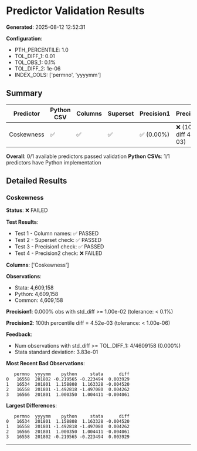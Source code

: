 # Predictor Validation Results

**Generated**: 2025-08-12 12:52:31

**Configuration**:
- PTH_PERCENTILE: 1.0
- TOL_DIFF_1: 0.01
- TOL_OBS_1: 0.1%
- TOL_DIFF_2: 1e-06
- INDEX_COLS: ['permno', 'yyyymm']

## Summary

| Predictor                 | Python CSV | Columns  | Superset  | Precision1   | Precision2              |
|---------------------------|------------|----------|-----------|--------------|-------------------------|
| Coskewness                | ✅         | ✅       | ✅           | ✅ (0.00%)    | ❌ (100th diff 4.5E-03)  |

**Overall**: 0/1 available predictors passed validation
**Python CSVs**: 1/1 predictors have Python implementation

## Detailed Results

### Coskewness

**Status**: ❌ FAILED

**Test Results**:
- Test 1 - Column names: ✅ PASSED
- Test 2 - Superset check: ✅ PASSED
- Test 3 - Precision1 check: ✅ PASSED
- Test 4 - Precision2 check: ❌ FAILED

**Columns**: ['Coskewness']

**Observations**:
- Stata:  4,609,158
- Python: 4,609,158
- Common: 4,609,158

**Precision1**: 0.000% obs with std_diff >= 1.00e-02 (tolerance: < 0.1%)

**Precision2**: 100th percentile diff = 4.52e-03 (tolerance: < 1.00e-06)

**Feedback**:
- Num observations with std_diff >= TOL_DIFF_1: 4/4609158 (0.000%)
- Stata standard deviation: 3.83e-01

**Most Recent Bad Observations**:
```
   permno  yyyymm    python     stata      diff
0   16558  201802 -0.219565 -0.223494  0.003929
1   16534  201801  1.158808  1.163328 -0.004520
2   16558  201801 -1.492818 -1.497080  0.004262
3   16566  201801  1.000350  1.004411 -0.004061
```

**Largest Differences**:
```
   permno  yyyymm    python     stata      diff
0   16534  201801  1.158808  1.163328 -0.004520
1   16558  201801 -1.492818 -1.497080  0.004262
2   16566  201801  1.000350  1.004411 -0.004061
3   16558  201802 -0.219565 -0.223494  0.003929
```

---

